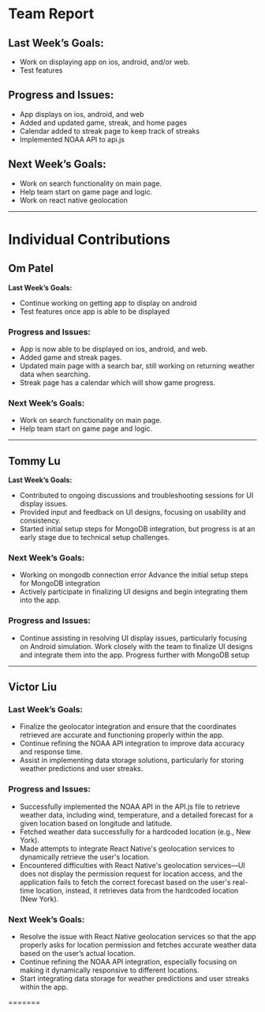 # Team Report

## Last Week’s Goals:
- Work on displaying app on ios, android, and/or web.
- Test features
## Progress and Issues:
- App displays on ios, android, and web
- Added and updated game, streak, and home pages
- Calendar added to streak page to keep track of streaks
- Implemented NOAA API to api.js
## Next Week’s Goals:
- Work on search functionality on main page.
- Help team start on game page and logic.
- Work on react native geolocation

---

# Individual Contributions

## Om Patel
**Last Week’s Goals:**
- Continue working on getting app to display on android
- Test features once app is able to be displayed

### Progress and Issues:
- App is now able to be displayed on ios, android, and web.
- Added game and streak pages.
- Updated main page with a search bar, still working on returning weather data when searching.
- Streak page has a calendar which will show game progress.

### Next Week’s Goals:
- Work on search functionality on main page.
- Help team start on game page and logic.
---

## Tommy Lu
**Last Week’s Goals:** 
- Contributed to ongoing discussions and troubleshooting sessions for UI display issues.
- Provided input and feedback on UI designs, focusing on usability and consistency.
- Started initial setup steps for MongoDB integration, but progress is at an early stage due to technical setup challenges.
  
### Next Week’s Goals:
- Working on mongodb connection error Advance the initial setup steps for MongoDB integration
- Actively participate in finalizing UI designs and begin integrating them into the app.


### Progress and Issues:
- Continue assisting in resolving UI display issues, particularly focusing on Android simulation. 
Work closely with the team to finalize UI designs and integrate them into the app. Progress further with MongoDB setup

---

## Victor Liu

### Last Week’s Goals:
- Finalize the geolocator integration and ensure that the coordinates retrieved are accurate and functioning properly within the app.
- Continue refining the NOAA API integration to improve data accuracy and response time.
- Assist in implementing data storage solutions, particularly for storing weather predictions and user streaks.

### Progress and Issues:
  - Successfully implemented the NOAA API in the API.js file to retrieve weather data, including wind, temperature, and a detailed forecast for a given location based on longitude and latitude.
  - Fetched weather data successfully for a hardcoded location (e.g., New York).
  - Made attempts to integrate React Native's geolocation services to dynamically retrieve the user's location.
  - Encountered difficulties with React Native's geolocation services—UI does not display the permission request for location access, and the application fails to fetch the correct forecast based on the user's real-time location, instead, it retrieves data from the hardcoded location (New York).

### Next Week’s Goals:
- Resolve the issue with React Native geolocation services so that the app properly asks for location permission and fetches accurate weather data based on the user’s actual location.
- Continue refining the NOAA API integration, especially focusing on making it dynamically responsive to different locations.
- Start integrating data storage for weather predictions and user streaks within the app.

=======
